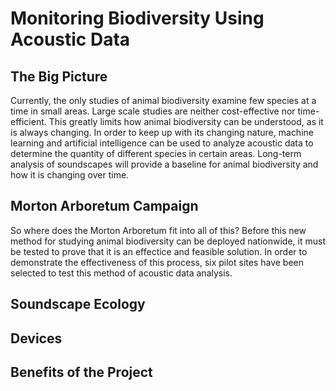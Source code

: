 # Monitoring Biodiversity Using Acoustic Data

## The Big Picture
Currently, the only studies of animal biodiversity examine few species at a time in small areas. Large scale studies are neither cost-effective nor time-efficient.
This greatly limits how animal biodiversity can be understood, as it is always changing.
In order to keep up with its changing nature, machine learning and artificial intelligence can be used to analyze acoustic data to determine the quantity of different species in certain areas.
Long-term analysis of soundscapes will provide a baseline for animal biodiversity and how it is changing over time.

## Morton Arboretum Campaign
So where does the Morton Arboretum fit into all of this?
Before this new method for studying animal biodiversity can be deployed nationwide, it must be tested to prove that it is an effectice and feasible solution.
In order to demonstrate the effectiveness of this process, six pilot sites have been selected to test this method of acoustic data analysis.

## Soundscape Ecology

## Devices

## Benefits of the Project

##
